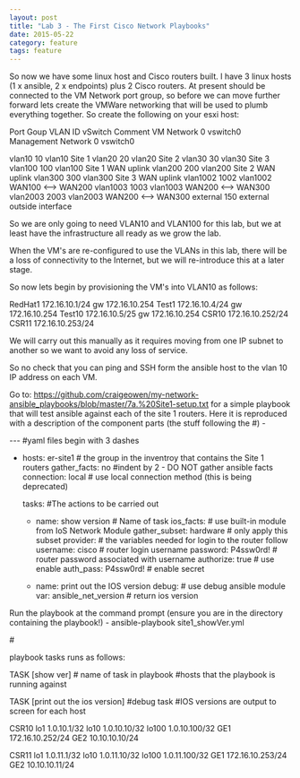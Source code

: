 ```yaml
---
layout: post
title: "Lab 3 - The First Cisco Network Playbooks"
date: 2015-05-22
category: feature
tags: feature
---
```



So now we have some linux host and Cisco routers built. I have 3 linux 
hosts (1 x ansible, 2 x endpoints) plus 2 Cisco routers. At present 
should be connected to the VM Network port group, so before we can 
move further forward lets create the VMWare networking that will be 
used to plumb everything together. So create the following on your esxi 
host:

Port Goup				VLAN ID		vSwitch			Comment
VM Network				0			vswitch0
Management Network		0			vswitch0

vlan10					10			vlan10			Site 1
vlan20					20			vlan20			Site 2
vlan30					30			vlan30			Site 3
vlan100					100			vlan100			Site 1 WAN uplink
vlan200					200			vlan200			Site 2 WAN uplink
vlan300					300			vlan300			Site 3 WAN uplink
vlan1002				1002		vlan1002		WAN100 <--> WAN200
vlan1003				1003		vlan1003		WAN200 <--> WAN300
vlan2003				2003		vlan2003		WAN200 <--> WAN300
external				150			external		outside interface

So we are only going to need VLAN10 and VLAN100 for this lab, but we at
least have the infrastructure all ready as we grow the lab.

When the VM's are re-configured to use the VLANs in this lab, there 
will be a loss of connectivity to the Internet, but we will re-introduce 
this at a later stage.

So now lets begin by provisioning the VM's into VLAN10 as follows:

RedHat1 172.16.10.1/24 gw 172.16.10.254
Test1 172.16.10.4/24 gw 172.16.10.254
Test10 172.16.10.5/25 gw 172.16.10.254
CSR10 172.16.10.252/24
CSR11 172.16.10.253/24

We will carry out this manually as it requires moving from one IP 
subnet to another so we want to avoid any loss of service.

So no check that you can ping and SSH form the ansible host to the vlan 
10 IP address on each VM.

Go to: https://github.com/craigeowen/my-network-ansible_playbooks/blob/master/7a.%20Site1-setup.txt
for a simple playbook that will test ansible against each of the site 1
routers. Here it is reproduced with a description of the component 
parts (the stuff following the #) -

--- #yaml files begin with 3 dashes
- hosts: er-site1 # the group in the inventroy that contains the Site 1 routers
  gather_facts: no #indent by 2 - DO NOT gather ansible facts
  connection: local # use local connection method (this is being deprecated)
  
  tasks: #The actions to be carried out
  - name: show version # Name of task
    ios_facts: # use built-in module from IoS Network Module
      gather_subset: hardware # only apply this subset
      provider: # the variables needed for login to the router follow
        username: cisco # router login username
        password: P4ssw0rd! # router password associated with username
        authorize: true # use enable
        auth_pass: P4ssw0rd! # enable secret

  - name: print out the IOS version
    debug: # use debug ansible module
      var: ansible_net_version # return ios version
      
Run the playbook at the command prompt (ensure you are in the directory 
containing the playbook!) -
ansible-playbook site1_showVer.yml

#<add screenshots>

playbook tasks runs as follows:

TASK [show ver] # name of task in playbook
#hosts that the playbook is running against

TASK [print out the ios version] #debug task
#IOS versions are output to screen for each host










CSR10 
lo1 1.0.10.1/32
lo10 1.0.10.10/32
lo100 1.0.10.100/32
GE1 172.16.10.252/24
GE2 10.10.10.10/24

CSR11 
lo1 1.0.11.1/32
lo10 1.0.11.10/32
lo100 1.0.11.100/32
GE1 172.16.10.253/24
GE2 10.10.10.11/24

